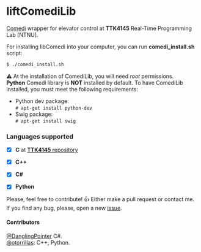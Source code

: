 liftComediLib
====
[Comedi](http://comedi.org:8000/index.html) wrapper for elevator control at **TTK4145** Real-Time Programming Lab [NTNU].

For installing libComedi into your computer, you can run **comedi_install.sh** script:

```bash
$ ./comedi_install.sh
```

:warning: At the installation of ComediLib, you will need *root* permissions.  
**Python** Comedi library is **NOT** installed by default. To have ComediLib installed, you must meet the following requirements:  
- Python dev package:  
`# apt-get install python-dev`
- Swig package:  
`# apt-get install swig`  


### Languages supported

- [x] **C** at [**TTK4145** repository](https://github.com/klasbo/TTK4145/tree/master/Project)
- [x] **C++**
- [x] **C#**
- [x] **Python**


Please, feel free to contribute! :+1:  Either make a pull request or contact me.  
If you find any bug, please, open a new [issue](https://github.com/otorrillas/liftComediLib/issues).  
  
#### Contributors  
[@DanglingPointer](https://github.com/DanglingPointer) C#.  
[@otorrillas](https://github.com/otorrillas): C++, Python.  

